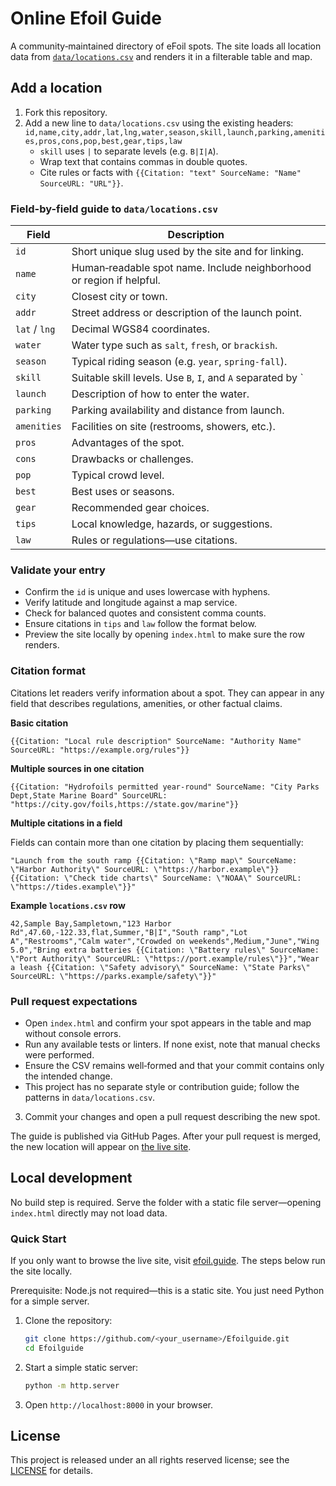 # Online Efoil Guide

A community‑maintained directory of eFoil spots. The site loads all location data from [`data/locations.csv`](data/locations.csv) and renders it in a filterable table and map.

## Add a location
1. Fork this repository.
2. Add a new line to `data/locations.csv` using the existing headers:
   `id,name,city,addr,lat,lng,water,season,skill,launch,parking,amenities,pros,cons,pop,best,gear,tips,law`
   * `skill` uses `|` to separate levels (e.g. `B|I|A`).
   * Wrap text that contains commas in double quotes.
   * Cite rules or facts with `{{Citation: "text" SourceName: "Name" SourceURL: "URL"}}`.

### Field-by-field guide to `data/locations.csv`

| Field   | Description |
|---------|-------------|
| `id`    | Short unique slug used by the site and for linking. |
| `name`  | Human‑readable spot name. Include neighborhood or region if helpful. |
| `city`  | Closest city or town. |
| `addr`  | Street address or description of the launch point. |
| `lat` / `lng` | Decimal WGS84 coordinates. |
| `water` | Water type such as `salt`, `fresh`, or `brackish`. |
| `season`| Typical riding season (e.g. `year`, `spring-fall`). |
| `skill` | Suitable skill levels. Use `B`, `I`, and `A` separated by `|`. |
| `launch`| Description of how to enter the water. |
| `parking`| Parking availability and distance from launch. |
| `amenities`| Facilities on site (restrooms, showers, etc.). |
| `pros`  | Advantages of the spot. |
| `cons`  | Drawbacks or challenges. |
| `pop`   | Typical crowd level. |
| `best`  | Best uses or seasons. |
| `gear`  | Recommended gear choices. |
| `tips`  | Local knowledge, hazards, or suggestions. |
| `law`   | Rules or regulations—use citations. |

### Validate your entry

- Confirm the `id` is unique and uses lowercase with hyphens.
- Verify latitude and longitude against a map service.
- Check for balanced quotes and consistent comma counts.
- Ensure citations in `tips` and `law` follow the format below.
- Preview the site locally by opening `index.html` to make sure the row renders.

### Citation format

Citations let readers verify information about a spot. They can appear in any field that describes regulations, amenities, or other factual claims.

**Basic citation**

```
{{Citation: "Local rule description" SourceName: "Authority Name" SourceURL: "https://example.org/rules"}}
```

**Multiple sources in one citation**

```
{{Citation: "Hydrofoils permitted year-round" SourceName: "City Parks Dept,State Marine Board" SourceURL: "https://city.gov/foils,https://state.gov/marine"}}
```

**Multiple citations in a field**

Fields can contain more than one citation by placing them sequentially:

```
"Launch from the south ramp {{Citation: \"Ramp map\" SourceName: \"Harbor Authority\" SourceURL: \"https://harbor.example\"}} {{Citation: \"Check tide charts\" SourceName: \"NOAA\" SourceURL: \"https://tides.example\"}}"
```

**Example `locations.csv` row**

```
42,Sample Bay,Sampletown,"123 Harbor Rd",47.60,-122.33,flat,Summer,"B|I","South ramp","Lot A","Restrooms","Calm water","Crowded on weekends",Medium,"June","Wing 5.0","Bring extra batteries {{Citation: \"Battery rules\" SourceName: \"Port Authority\" SourceURL: \"https://port.example/rules\"}}","Wear a leash {{Citation: \"Safety advisory\" SourceName: \"State Parks\" SourceURL: \"https://parks.example/safety\"}}"
```

### Pull request expectations

- Open `index.html` and confirm your spot appears in the table and map without console errors.
- Run any available tests or linters. If none exist, note that manual checks were performed.
- Ensure the CSV remains well‑formed and that your commit contains only the intended change.
- This project has no separate style or contribution guide; follow the patterns in `data/locations.csv`.

3. Commit your changes and open a pull request describing the new spot.

The guide is published via GitHub Pages. After your pull request is merged, the new location will appear on [the live site](https://byterookie.github.io/Efoilguide/).

## Local development
No build step is required. Serve the folder with a static file server—opening `index.html` directly may not load data.

### Quick Start

If you only want to browse the live site, visit [efoil.guide](https://efoil.guide). The steps below run the site locally.

Prerequisite: Node.js not required—this is a static site. You just need Python for a simple server.

1. Clone the repository:

   ```bash
   git clone https://github.com/<your_username>/Efoilguide.git
   cd Efoilguide
   ```
2. Start a simple static server:

   ```bash
   python -m http.server
   ```
3. Open `http://localhost:8000` in your browser.


## License

This project is released under an all rights reserved license; see the [LICENSE](LICENSE) for details.

